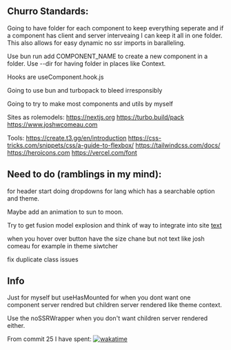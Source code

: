 ## Churro Standards:

Going to have folder for each component to keep everything seperate and if a component has client and server interveaing I can keep it all in one folder. This also allows for easy dynamic no ssr imports in baralleling.

Use bun run add COMPONENT_NAME to create a new component in a folder. Use --dir for having folder in places like Context.

Hooks are useComponent.hook.js

Going to use bun and turbopack to bleed irresponsibly

Going to try to make most components and utils by myself

Sites as rolemodels:
https://nextjs.org
https://turbo.build/pack
https://www.joshwcomeau.com

Tools:
https://create.t3.gg/en/introduction
https://css-tricks.com/snippets/css/a-guide-to-flexbox/
https://tailwindcss.com/docs/
https://heroicons.com
https://vercel.com/font

## Need to do (ramblings in my mind):

for header start doing dropdowns for lang which has a searchable option and theme.

Maybe add an animation to sun to moon.

Try to get fusion model explosion and think of way to integrate into site [text](https://www.youtube.com/watch?v=MrIEddahJM8)

when you hover over button have the size chane but not text like josh comeau for example in theme siwtcher

fix duplicate class issues

## Info

Just for myself but useHasMounted for when you dont want one component server rendred but children server rendered like theme context.

Use the noSSRWrapper when you don't want children server rendered either.

From commit 25 I have spent: [![wakatime](https://wakatime.com/badge/user/556be9d6-d9d1-4759-9d11-ce13a483fcf3/project/018ddea8-5005-4891-a15a-6caf0116c109.svg)](https://wakatime.com/badge/user/556be9d6-d9d1-4759-9d11-ce13a483fcf3/project/018ddea8-5005-4891-a15a-6caf0116c109)
